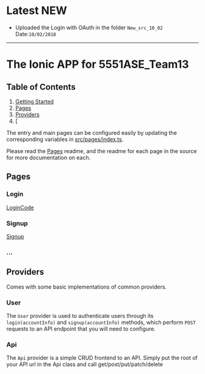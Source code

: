 # Latest NEW
* Uploaded the Login with OAuth in the folder `New_src_10_02`  Date:`10/02/2018`

---

# The Ionic APP for 5551ASE_Team13



## Table of Contents

1. [Getting Started](#getting-started)
2. [Pages](#pages)
3. [Providers](#providers)
4. [

The entry and main pages can be configured easily by updating the corresponding
variables in
[src/pages/index.ts](https://github.com/spexican924/CS5551_team13_Project/blob/ionicApp/IonicApp/Increment1/IonicApp1/src/pages/index.ts).

Please read the
[Pages](https://github.com/spexican924/CS5551_team13_Project/tree/ionicApp/IonicApp/Increment1/IonicApp1/src/pages)
readme, and the readme for each page in the source for more documentation on
each.

## Pages

### Login

[LoginCode](https://github.com/spexican924/CS5551_team13_Project/tree/ionicApp/IonicApp/Increment1/IonicApp1/src/pages/login)

### Signup

[Signup](https://github.com/spexican924/CS5551_team13_Project/tree/ionicApp/IonicApp/Increment1/IonicApp1/src/pages/signup)
### ...



## Providers

Comes with some basic implementations of common providers.

### User
The `User` provider is used to authenticate users through its
`login(accountInfo)` and `signup(accountInfo)` methods, which perform `POST`
requests to an API endpoint that you will need to configure.
### Api
The `Api` provider is a simple CRUD frontend to an API. Simply put the root of
your API url in the Api class and call get/post/put/patch/delete 

